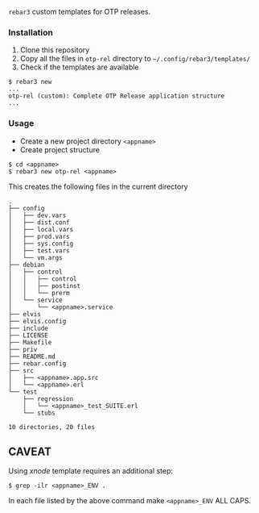 `rebar3` custom templates for OTP releases.

### Installation
1. Clone this repository
2. Copy all the files in `otp-rel` directory to `~/.config/rebar3/templates/`
3. Check if the templates are available
```
$ rebar3 new
...
otp-rel (custom): Complete OTP Release application structure
...
```

### Usage
- Create a new project directory `<appname>`
- Create project structure
```
$ cd <appname>
$ rebar3 new otp-rel <appname>
```

This creates the following files in the current directory

```
.
├── config
│   ├── dev.vars
│   ├── dist.conf
│   ├── local.vars
│   ├── prod.vars
│   ├── sys.config
│   ├── test.vars
│   └── vm.args
├── debian
│   ├── control
│   │   ├── control
│   │   ├── postinst
│   │   └── prerm
│   └── service
│       └── <appname>.service
├── elvis
├── elvis.config
├── include
├── LICENSE
├── Makefile
├── priv
├── README.md
├── rebar.config
├── src
│   ├── <appname>.app.src
│   └── <appname>.erl
└── test
    ├── regression
    │   └── <appname>_test_SUITE.erl
    └── stubs

10 directories, 20 files
```

## CAVEAT
Using *xnode* template requires an additional step:
```
$ grep -ilr <appname>_ENV .
```

In each file listed by the above command make `<appname>_ENV` ALL CAPS.
